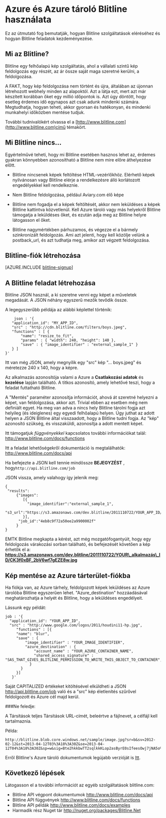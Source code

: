 <properties 
    pageTitle="Hogyan Blitline használt kép feldolgozása - Azure szolgáltatás útmutató" 
    description="Megtudhatja, hogy miként Blitline szolgáltatással képek kezeléséhez Azure alkalmazáson belül." 
    services="" 
    documentationCenter=".net" 
    authors="blitline-dev" 
    manager="jason@blitline.com" 
    editor="jason@blitline.com"/>

<tags 
    ms.service="multiple" 
    ms.workload="na" 
    ms.tgt_pltfrm="na" 
    ms.devlang="na" 
    ms.topic="article" 
    ms.date="12/09/2014" 
    ms.author="support@blitline.com"/>
# <a name="how-to-use-blitline-with-azure-and-azure-storage"></a>Azure és Azure tároló Blitline használata

Ez az útmutató fog bemutatják, hogyan Blitline szolgáltatások eléréséhez és hogyan Blitline feladatok kezdeményezése.

## <a name="what-is-blitline"></a>Mi az Blitline?

Blitline egy felhőalapú kép szolgáltatás, ahol a vállalati szintű kép feldolgozás egy részét, az ár össze saját maga szeretné kerülni, a feldolgozása.

A FAKT, hogy kép feldolgozása nem történt és újra, általában az újonnan létrehozott webhely minden az alapoktól. Azt a látja ezt, mert azt már készített korábban őket egy millió időpontok is. Azt úgy döntött, hogy esetleg érdemes idő egynapos azt csak adunk mindenki számára. Megtudhatja, hogyan teheti, akkor gyorsan és hatékonyan, és mindenki munkahelyi időközben mentése tudjuk.

További tudnivalókért olvassa el a [http://www.blitline.com](http://www.blitline.com)című témakört.

## <a name="what-blitline-is-not"></a>Mi Blitline nincs...

Egyértelművé teheti, hogy mi Blitline esetében hasznos lehet az, érdemes gyakran könnyebben azonosítható a Blitline nem mire előre áthelyezése előtt.

- Blitline nincsenek képek feltöltése HTML-vezérlőkhöz. Elérhető képek nyilvánosan vagy Blitline elérje a rendelkezésre álló korlátozott engedélyekkel kell rendelkeznie.

- Nem Blitline feldolgozása, például Aviary.com élő képe

- Blitline nem fogadja el a képek feltöltését, akkor nem leküldéses a képek Blitline kattintva közvetlenül. Kell Azure tároló vagy más helyekről Blitline támogatja a leküldéses őket, és ezután adja meg az Blitline helyre látogasson el őket.

- Blitline nagymértékben párhuzamos, és végezze el a bármely szinkronizált feldolgozás. Ami azt jelenti, hogy kell közölje velünk a postback_url, és azt tudhatja meg, amikor azt végzett feldolgozása.

## <a name="create-a-blitline-account"></a>Blitline-fiók létrehozása

[AZURE.INCLUDE [blitline-signup](../includes/blitline-signup.md)]

## <a name="how-to-create-a-blitline-job"></a>A Blitline feladat létrehozása

Blitline JSON használ, a ki szeretne venni egy képet a műveletek megadását. A JSON néhány egyszerű mezők tevődik össze.

A legegyszerűbb példája az alábbi képlettel történik:

        json : '{
       "application_id": "MY_APP_ID",
       "src" : "http://cdn.blitline.com/filters/boys.jpeg",
       "functions" : [ {
           "name": "resize_to_fit",
           "params" : { "width": 240, "height": 140 },
           "save" : { "image_identifier" : "external_sample_1" }
       } ]
    }'

Itt van még JSON, amely megnyílik egy "src" kép "... boys.jpeg" és méretezze 240 x 140, hogy a képre.

Az alkalmazás azonosítója valami a Azure a **Csatlakozási adatok** és **kezelése** lapján található. A titkos azonosító, amely lehetővé teszi, hogy a feladat futtatható Blitline.

A "Mentés" paraméter azonosítja információt, ahová át szeretné helyezni a képet, van feldolgozása, akkor azt. Trivial ebben az esetben még nem definiált egyet. Ha meg van adva a nincs hely Blitline tárolni fogja azt helyileg (és ideiglenes) egy egyedi felhőalapú helyen. Úgy juthat az adott helyen a JSON Blitline által visszaadott, hogy a Blitline tudni fogja. Az "kép" azonosító szükség, és visszaküldi, azonosítja a adott mentett képet.

Itt támogatjuk *függvényekkel* kapcsolatos további információkat talál: <http://www.blitline.com/docs/functions>

Itt a feladat lehetőségekről dokumentáció is megtalálhatók: <http://www.blitline.com/docs/api>

Ha befejezte a JSON kell tennie mindössze **BEJEGYZÉST** , hogy`http://api.blitline.com/job`

JSON vissza, amely valahogy így jelenik meg:

    {
     "results":
         {"images":
            [{
              "image_identifier":"external_sample_1",
              "s3_url":"https://s3.amazonaws.com/dev.blitline/2011110722/YOUR_APP_ID/CK3f0xBF_2bV6wf7gEZE8w.jpg"
            }],
          "job_id":"4eb8c9f72a50ee2a9900002f"
         }
    }


EMTK Blitline megkapta a kérést, azt még mozgatófogantyúit, hogy egy feldolgozás várakozási sorban található, és befejezését követően a kép érhetők el a: **https://s3.amazonaws.com/dev.blitline/2011110722/YOUR\_alkalmazás\_ID/CK3f0xBF_2bV6wf7gEZE8w.jpg**

## <a name="how-to-save-an-image-to-your-azure-storage-account"></a>Kép mentése az Azure tárterület-fiókba

Ha fiókja van, az Azure tárhely, feldolgozott képek leküldéses az Azure tárolóba Blitline egyszerűen lehet. "Azure_destination" hozzáadásával meghatározhatja a helyét és Blitline, hogy a leküldéses engedélyeit.

Lássunk egy példát:

    job : '{
      "application_id": "YOUR_APP_ID",
      "src" : "http://www.google.com/logos/2011/houdini11-hp.jpg",
         "functions" : [{
         "name": "blur",
         "save" : {
             "image_identifier" : "YOUR_IMAGE_IDENTIFIER",
             "azure_destination" : {
                 "account_name" : "YOUR_AZURE_CONTAINER_NAME",
                 "shared_access_signature" : "SAS_THAT_GIVES_BLITLINE_PERMISSION_TO_WRITE_THIS_OBJECT_TO_CONTAINER",
               }
           }
         }]
       }'


Saját CAPITALIZED értékeket kitöltésével elküldheti a JSON http://api.blitline.com/job való és a "src" kép életlenítés szűrővel feldolgozott és Azure cél majd kerül.

###<a name="please-note"></a>Ne feledje:

A Társítások teljes Társítások URL-címét, beleértve a fájlnevet, a célfájl kell tartalmaznia.

Példa:

    http://blitline.blob.core.windows.net/sample/image.jpg?sr=b&sv=2012-02-12&st=2013-04-12T03%3A18%3A30Z&se=2013-04-12T04%3A18%3A30Z&sp=w&sig=Bte2hkkbwTT2sqlkkKLop2asByrE0sIfeesOwj7jNA5o%3D


Erről Blitline's Azure tároló dokumentumok legújabb verzióját is [Itt](http://www.blitline.com/docs/azure_storage).


## <a name="next-steps"></a>Következő lépések

Látogasson el a további információt az egyéb szolgáltatások blitline.com:

* Blitline API végpont dokumentumok <http://www.blitline.com/docs/api>
* Blitline API függvények <http://www.blitline.com/docs/functions>
* Blitline API példák <http://www.blitline.com/docs/examples>
* Harmadik rész Nuget tár <http://nuget.org/packages/Blitline.Net>
